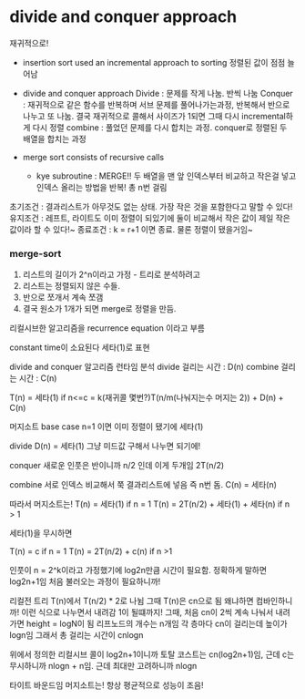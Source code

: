 # divide and conquer approach

재귀적으로!

- insertion sort used an incremental approach to sorting
  정렬된 값이 점점 늘어남

- divide and conquer approach
  Divide : 문제를 작게 나눔. 반씩 나눔
  Conquer : 재귀적으로 같은 함수를 반복하며 서브 문제를 풀어나가는과정, 반복해서 반으로 나누고 또 나눔.
  결국 재귀적으로 콜해서 사이즈가 1되면 그때 다시 incremental하게 다시 정렬
  combine : 풀었던 문제를 다시 합치는 과정. conquer로 정렬된 두 배열을 합치는 과정

- merge sort
  consists of recursive calls

  - kye subroutine : MERGE!!
    두 배열을 맨 앞 인덱스부터 비교하고 작은걸 넣고 인덱스 올리는 방법을 반복!
    총 n번 걸림

초기조건
: 결과리스트가 아무것도 없는 상태. 가장 작은 것을 포함한다고 말할 수 있다!
유지조건
: 레프트, 라이트도 이미 정렬이 되있기에 둘이 비교해서 작은 값이 제일 작은 값이라 할 수 있다!~
종료조건
: k = r+1 이면 종료. 물론 정렬이 됐을거임~

### merge-sort

1. 리스트의 길이가 2^n이라고 가정 - 트리로 분석하려고
2. 리스트는 정렬되지 않은 수들.
3. 반으로 쪼개서 계속 쪼갬
4. 결국 원소가 1개가 되면 merge로 정렬을 만듬.

리컬시브한 알고리즘을 recurrence equation 이라고 부름

constant time이 소요된다 세타(1)로 표현

divide and conquer 알고리즘 런타임 분석
divide 걸리는 시간
: D(n)
combine 걸리는 시간
: C(n)

T(n) = 세타(1) if n<=c
= k(재귀콜 몇번?)T(n/m(나눠지는수 머지는 2)) + D(n) + C(n)

머지소트
base case
n=1 이면 이미 정렬이 됐기에 세타(1)

divide
D(n) = 세타(1) 그냥 미드값 구해서 나누면 되기에!

conquer
새로운 인풋은 반이니까 n/2 인데 이게 두개임 2T(n/2)

combine
서로 인덱스 비교해서 쭉 결과리스트에 넣음 즉 n번 돔.
C(n) = 세타(n)

따라서 머지소트는!
T(n) = 세타(1) if n = 1
T(n) = 2T(n/2) + 세타(1) + 세타(n) if n > 1

세타(1)을 무시하면

T(n) = c if n = 1
T(n) = 2T(n/2) + c(n) if n >1

인풋이 n = 2^k이라고 가정했기에 log2n만큼 시간이 필요함.
정확하게 말하면 log2n+1임 처음 불러오는 과정이 필요하니까!

리컬전 트리
T(n)에서 T(n/2) \* 2로 나뉨 그때 T(n)은 cn으로 됨 왜냐하면 컴바인하니까!
이런 식으로 나누면서 내려감 1이 될떄까지!
그때, 처음 cn이 2씩 계속 나눠서 내려가면 height = logN이 됨
리프노드의 개수는 n개임
각 층마다 cn이 걸리는데 높이가 logn임 그래서 총 걸리는 시간이 cnlogn

위에서 정의한 리컬시브 콜이 log2n+1이니까
토탈 코스트는 cn(log2n+1)임, 근데 c는 무시하니까 nlogn + n임. 근데 최대만 고려하니까 nlogn

타이트 바운드임 머지소트는! 항상 평균적으로 성능이 조음!

